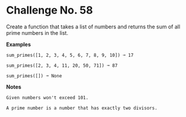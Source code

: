 # Challenge No. 58


Create a function that takes a list of numbers and returns the sum of all prime numbers in the list.

**Examples**

    sum_primes([1, 2, 3, 4, 5, 6, 7, 8, 9, 10]) ➞ 17
     
    sum_primes([2, 3, 4, 11, 20, 50, 71]) ➞ 87
     
    sum_primes([]) ➞ None

**Notes**

    Given numbers won't exceed 101.

    A prime number is a number that has exactly two divisors.